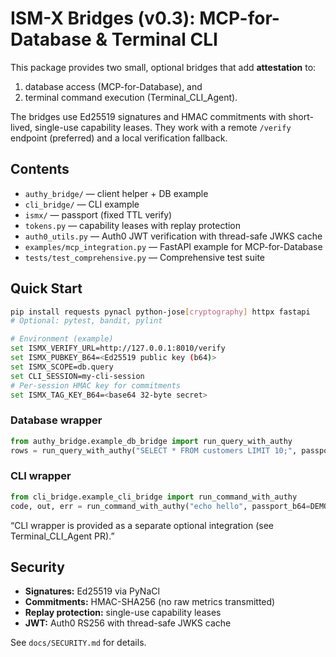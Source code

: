 # ISM-X Bridges (v0.3): MCP-for-Database & Terminal CLI

This package provides two small, optional bridges that add **attestation** to:
1) database access (MCP-for-Database), and
2) terminal command execution (Terminal_CLI_Agent).

The bridges use Ed25519 signatures and HMAC commitments with short-lived, single-use
capability leases. They work with a remote `/verify` endpoint (preferred) and a local
verification fallback.

## Contents
- `authy_bridge/` — client helper + DB example
- `cli_bridge/` — CLI example
- `ismx/` — passport (fixed TTL verify)
- `tokens.py` — capability leases with replay protection
- `auth0_utils.py` — Auth0 JWT verification with thread-safe JWKS cache
- `examples/mcp_integration.py` — FastAPI example for MCP-for-Database
- `tests/test_comprehensive.py` — Comprehensive test suite

## Quick Start
```bash
pip install requests pynacl python-jose[cryptography] httpx fastapi
# Optional: pytest, bandit, pylint

# Environment (example)
set ISMX_VERIFY_URL=http://127.0.0.1:8010/verify
set ISMX_PUBKEY_B64=<Ed25519 public key (b64)>
set ISMX_SCOPE=db.query
set CLI_SESSION=my-cli-session
# Per-session HMAC key for commitments
set ISMX_TAG_KEY_B64=<base64 32-byte secret>
```

### Database wrapper
```python
from authy_bridge.example_db_bridge import run_query_with_authy
rows = run_query_with_authy("SELECT * FROM customers LIMIT 10;", passport_b64=DEMO_PASSPORT_B64)
```

### CLI wrapper
```python
from cli_bridge.example_cli_bridge import run_command_with_authy
code, out, err = run_command_with_authy("echo hello", passport_b64=DEMO_PASSPORT_B64)
```
“CLI wrapper is provided as a separate optional integration (see Terminal_CLI_Agent PR).”

## Security
- **Signatures:** Ed25519 via PyNaCl
- **Commitments:** HMAC-SHA256 (no raw metrics transmitted)
- **Replay protection:** single-use capability leases
- **JWT:** Auth0 RS256 with thread-safe JWKS cache

See `docs/SECURITY.md` for details.
